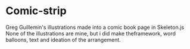 # Comic-strip
Greg Guillemin's illustrations made into a comic book page in Skeleton.js
None of the illustrations are mine, but i did make theframework, word balloons, text and ideation of the arrangement.
